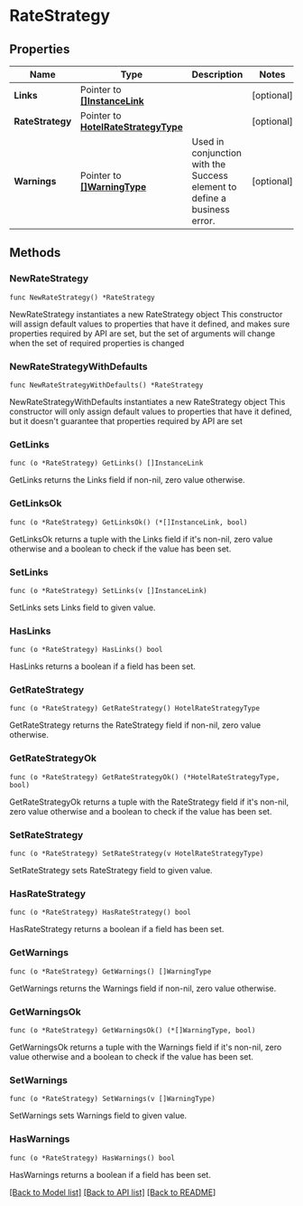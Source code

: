# RateStrategy

## Properties

Name | Type | Description | Notes
------------ | ------------- | ------------- | -------------
**Links** | Pointer to [**[]InstanceLink**](InstanceLink.md) |  | [optional] 
**RateStrategy** | Pointer to [**HotelRateStrategyType**](HotelRateStrategyType.md) |  | [optional] 
**Warnings** | Pointer to [**[]WarningType**](WarningType.md) | Used in conjunction with the Success element to define a business error. | [optional] 

## Methods

### NewRateStrategy

`func NewRateStrategy() *RateStrategy`

NewRateStrategy instantiates a new RateStrategy object
This constructor will assign default values to properties that have it defined,
and makes sure properties required by API are set, but the set of arguments
will change when the set of required properties is changed

### NewRateStrategyWithDefaults

`func NewRateStrategyWithDefaults() *RateStrategy`

NewRateStrategyWithDefaults instantiates a new RateStrategy object
This constructor will only assign default values to properties that have it defined,
but it doesn't guarantee that properties required by API are set

### GetLinks

`func (o *RateStrategy) GetLinks() []InstanceLink`

GetLinks returns the Links field if non-nil, zero value otherwise.

### GetLinksOk

`func (o *RateStrategy) GetLinksOk() (*[]InstanceLink, bool)`

GetLinksOk returns a tuple with the Links field if it's non-nil, zero value otherwise
and a boolean to check if the value has been set.

### SetLinks

`func (o *RateStrategy) SetLinks(v []InstanceLink)`

SetLinks sets Links field to given value.

### HasLinks

`func (o *RateStrategy) HasLinks() bool`

HasLinks returns a boolean if a field has been set.

### GetRateStrategy

`func (o *RateStrategy) GetRateStrategy() HotelRateStrategyType`

GetRateStrategy returns the RateStrategy field if non-nil, zero value otherwise.

### GetRateStrategyOk

`func (o *RateStrategy) GetRateStrategyOk() (*HotelRateStrategyType, bool)`

GetRateStrategyOk returns a tuple with the RateStrategy field if it's non-nil, zero value otherwise
and a boolean to check if the value has been set.

### SetRateStrategy

`func (o *RateStrategy) SetRateStrategy(v HotelRateStrategyType)`

SetRateStrategy sets RateStrategy field to given value.

### HasRateStrategy

`func (o *RateStrategy) HasRateStrategy() bool`

HasRateStrategy returns a boolean if a field has been set.

### GetWarnings

`func (o *RateStrategy) GetWarnings() []WarningType`

GetWarnings returns the Warnings field if non-nil, zero value otherwise.

### GetWarningsOk

`func (o *RateStrategy) GetWarningsOk() (*[]WarningType, bool)`

GetWarningsOk returns a tuple with the Warnings field if it's non-nil, zero value otherwise
and a boolean to check if the value has been set.

### SetWarnings

`func (o *RateStrategy) SetWarnings(v []WarningType)`

SetWarnings sets Warnings field to given value.

### HasWarnings

`func (o *RateStrategy) HasWarnings() bool`

HasWarnings returns a boolean if a field has been set.


[[Back to Model list]](../README.md#documentation-for-models) [[Back to API list]](../README.md#documentation-for-api-endpoints) [[Back to README]](../README.md)


